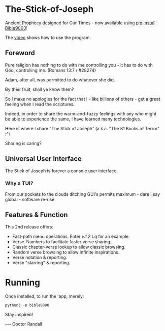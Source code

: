 # The-Stick-of-Joseph
Ancient Prophecy designed for Our Times - now available using [pip install Bible9000](https://pypi.org/project/Bible9000/)!

The [video](https://youtu.be/4KU9m4emCo4?si=fW_7R4hjbsmY4JNO) shows how to use the program.

## Foreword
Pure religion has nothing to do with me controlling you - it has to do with God, controlling me. (Romans 13:7 / #28274)

Adam, after all, was permitted to do whatever she did.

By their fruit, shall ye know them?

So I make no apologies for the fact that I - like billions of others - get a great feeling when I read the scriptures. 

Indeed, in order to share the warm-and-fuzzy feelings with any who might be able to experience the same, I have learned many technologies. 

Here is where I share "The Stick of Joseph" (a.k.a. "The 81 Books of Terror" :^)

Sharing is caring?

## Universal User Interface
The Stick of Joseph is forever a console user interface.

### Why a TUI?
From our pockets to the clouds ditching GUI's permits maximum - dare I say global - software re-use.

## Features & Function
This 2nd release offers:

* Fast-path menu operations. Enter *v.1.2.1.q* for an example.
* Verse-Numbers to facilitate faster verse sharing.
* Classic chapter-verse lookup to allow classic browsing.
* Random verse browsing to allow infinite inspirations.
* Verse notation & reporting.
* Verse "starring" & reporting.

# Running
Once installed, to run the 'app, merely:

```
python3 -m bible9000
```

Stay inspired!

--- Doctor Randall 
